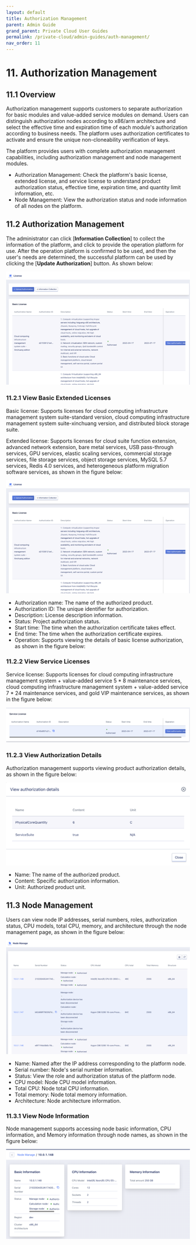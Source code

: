 ```yaml
---
layout: default
title: Authorization Management
parent: Admin Guide
grand_parent: Private Cloud User Guides
permalink: /private-cloud/admin-guides/auth-management/
nav_order: 11
---
```

# 11. Authorization Management

## 11.1 Overview

Authorization management supports customers to separate authorization for basic modules and value-added service modules on demand. Users can distinguish authorization nodes according to x86/arm architecture and select the effective time and expiration time of each module's authorization according to business needs. The platform uses authorization certificates to activate and ensure the unique non-cloneability verification of keys.

The platform provides users with complete authorization management capabilities, including authorization management and node management modules.

- Authorization Management: Check the platform's basic license, extended license, and service license to understand product authorization status, effective time, expiration time, and quantity limit information, etc.
- Node Management: View the authorization status and node information of all nodes on the platform.

## 11.2 Authorization Management

The administrator can click [**Information Collection**] to collect the information of the platform, and click to provide the operation platform for use. After the operation platform is confirmed to be used, and then the user's needs are determined, the successful platform can be used by clicking the [**Update Authorization**] button. As shown below:

![order](/assets/images/adminguide/license.png)

### 11.2.1 View Basic Extended Licenses

Basic license: Supports licenses for cloud computing infrastructure management system suite-standard version, cloud computing infrastructure management system suite-xinchuang version, and distributed block storage suite.

Extended license: Supports licenses for cloud suite function extension, advanced network extension, bare metal services, USB pass-through services, GPU services, elastic scaling services, commercial storage services, file storage services, object storage services, MySQL 5.7 services, Redis 4.0 services, and heterogeneous platform migration software services, as shown in the figure below:

![order](/assets/images/adminguide/license.png)

- Authorization name: The name of the authorized product.
- Authorization ID: The unique identifier for authorization.
- Description: License description information.
- Status: Project authorization status.
- Start time: The time when the authorization certificate takes effect.
- End time: The time when the authorization certificate expires.
- Operation: Supports viewing the details of basic license authorization, as shown in the figure below:

### 11.2.2 View Service Licenses

Service license: Supports licenses for cloud computing infrastructure management system + value-added service 5 * 8 maintenance services, cloud computing infrastructure management system + value-added service 7 * 24 maintenance services, and gold VIP maintenance services, as shown in the figure below:

![order](/assets/images/adminguide/service.png)

### 11.2.3 View Authorization Details

Authorization management supports viewing product authorization details, as shown in the figure below:

![order](/assets/images/adminguide/licensedetail.png)

- Name: The name of the authorized product.
- Content: Specific authorization information.
- Unit: Authorized product unit.

## 11.3 Node Management

Users can view node IP addresses, serial numbers, roles, authorization status, CPU models, total CPU, memory, and architecture through the node management page, as shown in the figure below:

![order](/assets/images/adminguide/nodeset.png)

- Name: Named after the IP address corresponding to the platform node.
- Serial number: Node's serial number information.
- Status: View the role and authorization status of the platform node.
- CPU model: Node CPU model information.
- Total CPU: Node total CPU information.
- Total memory: Node total memory information.
- Architecture: Node architecture information.

### 11.3.1 View Node Information

Node management supports accessing node basic information, CPU information, and Memory information through node names, as shown in the figure below:

![order](/assets/images/adminguide/node.png)








